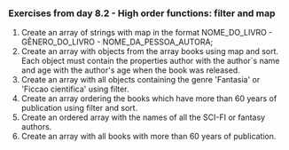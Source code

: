 ### Exercises from day 8.2 - High order functions: filter and map

1. Create an array of strings with map in the format NOME_DO_LIVRO - GÊNERO_DO_LIVRO - NOME_DA_PESSOA_AUTORA;
2. Create an array with objects from the array books using map and sort. Each object must contain the properties author with the author`s name and age with the author's age when the book was released. 
3. Create an array with all objects containing the genre 'Fantasia' or 'Ficcao cientifica' using filter.
4. Create an array ordering the books which have more than 60 years of publication using filter and sort.
5. Create an ordered array with the names of all the SCI-FI or fantasy authors.
6. Create an array with all books with more than 60 years of publication.